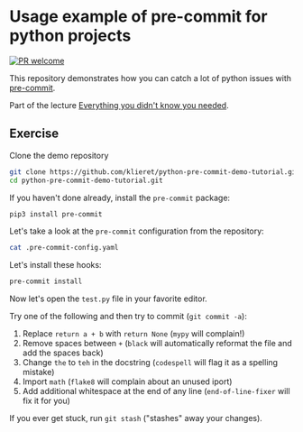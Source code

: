 # Usage example of pre-commit for python projects

[![PR welcome](https://img.shields.io/badge/PR-Welcome-%23FF8300.svg)](https://git-scm.com/book/en/v2/GitHub-Contributing-to-a-Project)

This repository demonstrates how you can catch a lot of python issues with
[pre-commit](https://pre-commit.com/).

Part of the lecture [Everything you didn't know you needed](https://github.com/klieret/everything-you-didnt-now-you-needed).

## Exercise

Clone the demo repository

```bash
git clone https://github.com/klieret/python-pre-commit-demo-tutorial.git
cd python-pre-commit-demo-tutorial.git
```

If you haven't done already, install the `pre-commit` package:

```bash
pip3 install pre-commit
```

Let's take a look at the `pre-commit` configuration from the repository:

```bash
cat .pre-commit-config.yaml
```

Let's install these hooks:

```bash
pre-commit install
```

Now let's open the `test.py` file in your favorite editor.

Try one of the following and then try to commit (`git commit -a`):

1. Replace `return a + b` with `return None` (`mypy` will complain!)
2. Remove spaces between `+` (`black` will automatically reformat the file and add the spaces back)
3. Change `the` to `teh` in the docstring (`codespell` will flag it as a spelling mistake)
4. Import `math` (`flake8` will complain about an unused iport)
5. Add additional whitespace at the end of any line (`end-of-line-fixer` will fix it for you)

If you ever get stuck, run `git stash` ("stashes" away your changes).

